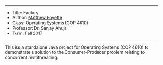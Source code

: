*******************************************************************

* Title:     Factory
* Author:    [Matthew Boyette](mailto:N00868808@ospreys.unf.edu)
* Class:     Operating Systems (COP 4610)
* Professor: Dr. Sanjay Ahuja
* Term:      Fall 2017

*******************************************************************

This iss a standalone Java project for Operating Systems (COP 4610) to demonstrate a solution to the Consumer-Producer problem relating to concurrent multithreading.
